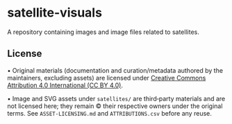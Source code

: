 # satellite-visuals

A repository containing images and image files related to satellites.

## License

• Original materials (documentation and curation/metadata authored by the maintainers, excluding assets) are licensed under [Creative Commons Attribution 4.0 International (CC BY 4.0)](https://creativecommons.org/licenses/by/4.0/).

• Image and SVG assets under `satellites/` are third‑party materials and are not licensed here; they remain © their respective owners under the original terms. See `ASSET-LICENSING.md` and `ATTRIBUTIONS.csv` before any reuse.
